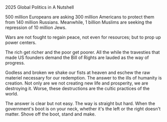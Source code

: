 2025 Global Politics in A Nutshell

500 million Europeans are asking 300 million Americans to protect them from 140 million Russians.
Meanwhile, 1 billion Muslims are seeking the repression of 10 million Jews.

Wars are not fought to regain peace, not even for resources;
but to prop up power centers. 

The rich get richer and the poor get poorer.
All the while the travesties that made US founders demand the Bill of Rights are lauded as the way of progress. 

Godless and broken we shake our fists at heaven and eschew the raw materiel necessary for our redemption.
The answer to the ills of humanity is creation. 
Not only are we not creating new life and prosperity, we are destroying it.
Worse, these destructions are the cultic practices of the world.

The answer is clear but not easy. 
The way is straight but hard.
When the government's boot is on your neck, whether it's the left or the right doesn't matter.
Shove off the boot, stand and make.
